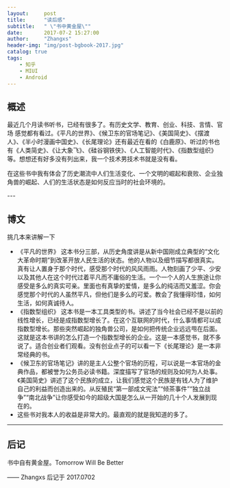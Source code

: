 ```yaml
---
layout:     post
title:      "读后感"
subtitle:   " \"书中黄金屋\""
date:       2017-07-2 15:27:00
author:     "Zhangxs"
header-img: "img/post-bgbook-2017.jpg"
catalog: true
tags:
    - 知乎
    - MIUI
    - Android
---
```




## 概述

最近几个月读书听书，已经有很多了。有历史文学、教育、创业、科技、言情、官场 感觉都有看过。《平凡的世界》、《候卫东的官场笔记》、《美国简史》、《摆渡人》、《半小时漫画中国史》、《长尾理论》还有最近在看的《白鹿原》、听过的书也有《人类简史》、《让大象飞》、《硅谷钢铁侠》、《人工智能时代》、《指数型组织》等。想想还有好多没有列出来，我一个技术男技术书就是没有看。

在这些书中我有体会了历史潮流中人们生活变化、一个文明的崛起和衰败、企业独角兽的崛起、人们的生活状态是如何反应当时的社会环境的。

<p id = "build"></p>
---

## 博文
挑几本来讲解一下
- 《平凡的世界》
  这本书分三部，从历史角度讲是从新中国刚成立典型的“文化大革命时期”到改革开放人民生活的状态。他的人物以及细节描写都很真实。真有让人置身于那个时代，感受那个时代的风风雨雨。人物刻画了少平、少安以及其他人在这个时代过着平凡而不庸俗的生活。一个一个人的人生旅途让你感受是多么的真实可亲。里面也有真挚的爱情，是多么的纯洁而又羞涩。你会感觉那个时代的人虽然平凡，但他们是多么的可爱。教会了我懂得珍惜，如何生活，如何真诚待人。
- 《指数型组织》
  这本书是一本工具类型的书。讲述了当今社会已经不是以前的线性增长，已经是成指数型增长了。在这个互联网的时代，什么事情都可以成指数型增长。那些突然崛起的独角兽公司，是如何把传统企业远远甩在后面。这就是这本书讲的怎么打造一个指数型增长的企业。这是一本感觉书，就不多说了。适合创业者们观看。没有创业点子的可以看一下《长尾理论》是一本非常经典的书。
- 《候卫东的官场笔记》讲的是主人公整个官场的历程，可以说是一本官场的金典作品，都被誉为公务员必读书籍。深度描写了官场的规则及如何为人处事。《美国简史》讲述了这个民族的成立，让我们感觉这个民族是有钱人为了维护自己的利益而创造出来的。从反殖民“第一部成文宪法”“倾茶事件”“独立战争”“南北战争”让你感受如今的超级大国是怎么从一开始的几十个人发展到现在的。
- 这些书对我本人的收益是非常大的。最直观的就是我知道的多了。
  





---


## 后记

书中自有黄金屋。Tomorrow Will Be Better

—— Zhangxs 后记于 2017.0702
